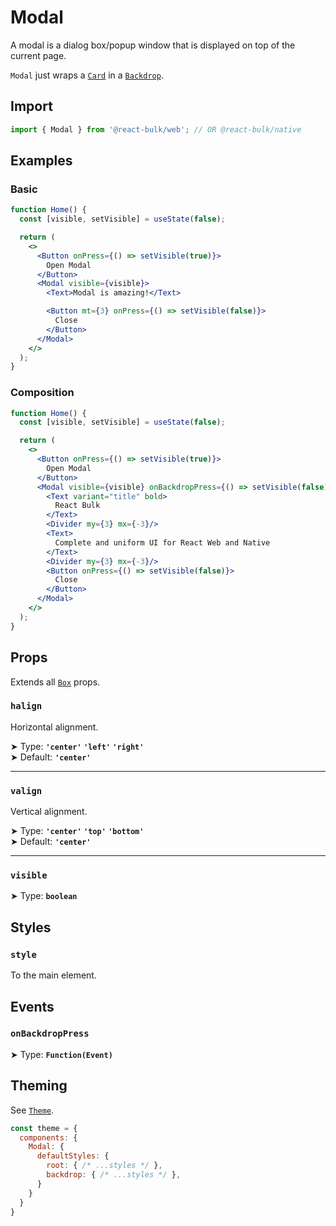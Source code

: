 # Modal

A modal is a dialog box/popup window that is displayed on top of the current page.

`Modal` just wraps a [`Card`](/docs/contents/card) in a [`Backdrop`](/docs/overlays/backdrop).

## Import

```jsx
import { Modal } from '@react-bulk/web'; // OR @react-bulk/native
```

## Examples

### Basic

```jsx live
function Home() {
  const [visible, setVisible] = useState(false);

  return (
    <>
      <Button onPress={() => setVisible(true)}>
        Open Modal
      </Button>
      <Modal visible={visible}>
        <Text>Modal is amazing!</Text>

        <Button mt={3} onPress={() => setVisible(false)}>
          Close
        </Button>
      </Modal>
    </>
  );
}
```

### Composition

```jsx live
function Home() {
  const [visible, setVisible] = useState(false);

  return (
    <>
      <Button onPress={() => setVisible(true)}>
        Open Modal
      </Button>
      <Modal visible={visible} onBackdropPress={() => setVisible(false)}>
        <Text variant="title" bold>
          React Bulk
        </Text>
        <Divider my={3} mx={-3}/>
        <Text>
          Complete and uniform UI for React Web and Native
        </Text>
        <Divider my={3} mx={-3}/>
        <Button onPress={() => setVisible(false)}>
          Close
        </Button>
      </Modal>
    </>
  );
}
```

## Props

Extends all [`Box`](/docs/core/box#props) props.

### **`halign`**

Horizontal alignment.

➤ Type: **`'center'` `'left'` `'right'`** <br/>
➤ Default: **`'center'`** <br/>

---

### **`valign`**

Vertical alignment.

➤ Type: **`'center'` `'top'` `'bottom'`** <br/>
➤ Default: **`'center'`** <br/>

---

### **`visible`**

➤ Type: **`boolean`** <br/>

## Styles

### **`style`**
To the main element.

## Events

### **`onBackdropPress`**

➤ Type: **`Function(Event)`** <br/>

## Theming

See [`Theme`](/docs/layout/theme#props).

```jsx
const theme = {
  components: {
    Modal: {
      defaultStyles: {
        root: { /* ...styles */ },
        backdrop: { /* ...styles */ },
      }
    }
  }
}
```
